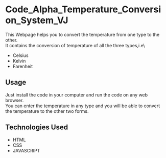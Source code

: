 # Code_Alpha_Temperature_Conversion_System_VJ

This Webpage helps you to convert the temperature from one type to the other.\
It contains the conversion of temperature of all the three types,i.e\
* Celsius
* Kelvin
* Farenheit

## Usage

Just install the code in your computer and run the code on any web browser.\
You can enter the temperature in any type and you will be able to convert the temperature to the other two forms.

## Technologies Used

* HTML
* CSS
* JAVASCRIPT
